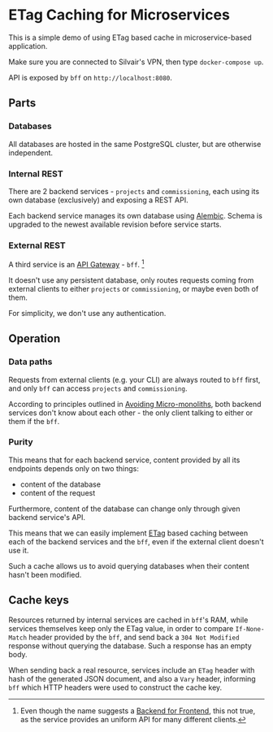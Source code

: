 # ETag Caching for Microservices

This is a simple demo of using ETag based cache in microservice-based application.

Make sure you are connected to Silvair's VPN, then type `docker-compose up`.

API is exposed by `bff` on `http://localhost:8080`.

## Parts

### Databases

All databases are hosted in the same PostgreSQL cluster, but are otherwise
independent.

### Internal REST

There are 2 backend services - `projects` and `commissioning`, each using its
own database (exclusively) and exposing a REST API.

Each backend service manages its own database using
[Alembic](https://alembic.sqlalchemy.org/en/latest/). Schema is upgraded to the
newest available revision before service starts.

### External REST

A third service is an [API
Gateway](https://microservices.io/patterns/apigateway.html) - `bff`. [^1]

It doesn't use any persistent database, only routes requests coming from
external clients to either `projects` or `commissioning`, or maybe even both of
them.

For simplicity, we don't use any authentication.

[^1]: Even though the name suggests a [Backend for
  Frontend](https://learn.microsoft.com/en-us/azure/architecture/patterns/backends-for-frontends),
  this not true, as the service provides an uniform API for many different clients.

## Operation

### Data paths

Requests from external clients (e.g. your CLI) are always routed to `bff`
first, and only `bff` can access `projects` and `commissioning`.

According to principles outlined in
[Avoiding Micro-monoliths](https://slides.com/khorne/micro-monolith), both
backend services don't know about each other - the only client talking to
either or them if the `bff`.

### Purity

This means that for each backend service, content provided by all its endpoints depends
only on two things:
 - content of the database
 - content of the request

Furthermore, content of the database can change only through given backend service's API.

This means that we can easily implement
[ETag](https://developer.mozilla.org/en-US/docs/Web/HTTP/Headers/ETag) based
caching between each of the backend services and the `bff`, even if the
external client doesn't use it.

Such a cache allows us to avoid querying databases when their content hasn't been
modified.

## Cache keys

Resources returned by internal services are cached in `bff`'s RAM, while services themselves keep only the
ETag value, in order to compare `If-None-Match` header provided by the `bff`, and send back a `304 Not
Modified` response without querying the database. Such a response has an empty body.

When sending back a real resource, services include an `ETag` header with hash of the generated JSON document,
and also a `Vary` header, informing `bff` which HTTP headers were used to construct the cache key.
